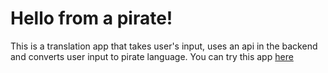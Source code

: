 # Hello from a pirate!
This is a translation app that takes user's input, uses an api in the backend and converts user input to pirate language.
You can try this app [here](https://piratesumit.netlify.app/)
